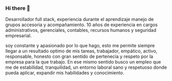 ### Hi there 👋
Desarrollador full stack, experiencia durante el aprendizaje manejo de grupos accesoria y acompañamiento. 10 años de experiencia en cargos administrativos, gerenciales, contables, recursos humanos y seguridad empresarial.

soy constante y apasionado por lo que hago, esto me permite siempre llegar a un resultado optimo de mis tareas, trabajador, empático, activo, responsable, honesto con gran sentido de pertenecía y respeto por la empresa para la que trabajo. En ese mismo sentido busco un empleo que me de estabilidad, tranquilidad, un entorno laboral sano y respetuoso donde pueda aplicar, expandir mis habilidades y conocimiento.
<!--
**leonardo1920g/leonardo1920g** is a ✨ _special_ ✨ repository because its `README.md` (this file) appears on your GitHub profile.

Here are some ideas to get you started:

- 🔭 I’m currently working on ...
- 🌱 I’m currently learning ...
- 👯 I’m looking to collaborate on ...
- 🤔 I’m looking for help with ...
- 💬 Ask me about ...
- 📫 How to reach me: ...
- 😄 Pronouns: ...
- ⚡ Fun fact: ...
-->
